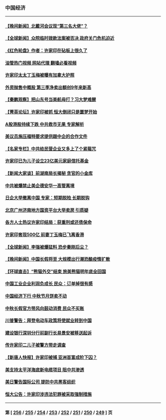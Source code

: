 ### 中国经济
---
#### [【晚间新闻】北戴河会议现“第三名大佬”？](../../pages/ncid283/n14084653.md?09302045) 
#### [【全球新闻】众院临时拨款法案被否决 政府关门危机迫近](../../pages/ncid283/n14085391.md?09302045) 
#### [《红色轮盘》作者：许家印在砧板上很久了](../../pages/ncid283/n14085347.md?09302045) 
#### [油管热门视频 网站代理 翻墙必看视频](http://138.2.39.72:81/youtube.html?epic-marker?09302045)
#### [许家印太太丁玉梅被曝有加拿大护照](../../pages/ncid283/n14085128.md?09302045) 
#### [外资抛售中概股 第三季净卖出额创9年来新高](../../pages/ncid283/n14085235.md?09302045) 
#### [【秦鹏观察】把山东号当美航母打？习大梦难醒](../../pages/ncid283/n14084809.md?09302045) 
#### [【菁英论坛】许家印被抓 恒大倒闭只是噩梦开始](../../pages/ncid283/n14084688.md?09302045) 
#### [A股港股持续下跌 中共救市无果 专家解析](../../pages/ncid283/n14084705.md?09302045) 
#### [美议员施压福特要求提供跟中企的合作文件](../../pages/ncid283/n14084678.md?09302045) 
#### [【名家专栏】中共给民营企业又多上了个紧箍咒](../../pages/ncid283/n14083358.md?09302045) 
#### [许家印已为儿子设立23亿美元家庭信托基金](../../pages/ncid283/n14084574.md?09302045) 
#### [【新闻大家谈】前湖南局长揭秘 贪官的小金库](../../pages/ncid283/n14084432.md?09302045) 
#### [中共被爆禁止美企德安华一高管离境](../../pages/ncid283/n14084523.md?09302045) 
#### [日企大举撤离中国 专家：短期脱险 长期脱钩](../../pages/ncid283/n14084304.md?09302045) 
#### [北京广州济南地方国资平台大举卖房 引质疑](../../pages/ncid283/n14084339.md?09302045) 
#### [各方人士热议许家印结局：获重刑或还债保命](../../pages/ncid283/n14084203.md?09302045) 
#### [许家印套现500亿 前妻丁玉梅已飞离香港](../../pages/ncid283/n14084344.md?09302045) 
#### [【全球新闻】李强被爆猛料 恐步秦刚后尘？](../../pages/ncid283/n14084327.md?09302045) 
#### [【晚间新闻】中国长假将至 大规模出行潮恐酿疫情扩散](../../pages/ncid283/n14084321.md?09302045) 
#### [【环球直击】“熊猫外交”结束 旅美熊猫明年底全回国](../../pages/ncid283/n14083236.md?09302045) 
#### [中国工业企业利润负成长 民众：订单掉很有感](../../pages/ncid283/n14084256.md?09302045) 
#### [中国经济下行 中秋节月饼卖不动](../../pages/ncid283/n14083849.md?09302045) 
#### [中秋长假官方带风向鼓动消费 民众不买账](../../pages/ncid283/n14083725.md?09302045) 
#### [川普警告：拜登电动车政策将使就业转到中国](../../pages/ncid283/n14083621.md?09302045) 
#### [建设银行深圳分行前副行长易景安被移送起诉](../../pages/ncid283/n14083402.md?09302045) 
#### [传许家印二儿子被警方带走调查](../../pages/ncid283/n14083635.md?09302045) 
#### [【新唐人快报】许家印被捕 亚洲首富成阶下囚？](../../pages/ncid283/n14082800.md?09302045) 
#### [美支持太平洋海底新电缆项目 阻中共渗透](../../pages/ncid283/n14083331.md?09302045) 
#### [美日警告国际公司 提防中共黑客组织](../../pages/ncid283/n14083565.md?09302045) 
#### [恒大公告：许家印涉违法犯罪被采取强制措施](../../pages/ncid283/n14083294.md?09302045) 

---
#### 第 [ [256](./256.md?09302045) / [255](./255.md?09302045) / [254](./254.md?09302045) / [253](./253.md?09302045) / [252](./252.md?09302045) / [251](./251.md?09302045) / [250](./250.md?09302045) / [249](./249.md?09302045) ] 页
